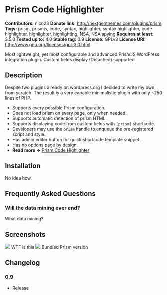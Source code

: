 # Prism Code Highlighter #
**Contributors:** nico23
**Donate link:** http://nextgenthemes.com/plugins/prism
**Tags:** prism, prismjs, code, syntax, highlighter, syntax highlighter, code highlighter, highlighter, highlighting, NSA, NSA spying
**Requires at least:** 3.5.0
**Tested up to:** 4.0
**Stable tag:** 0.9
**License:** GPLv3
**License URI:** http://www.gnu.org/licenses/gpl-3.0.html

Most lightweight, yet most configurable and advanced PrismJS WordPress integration plugin. Custom fields display (Detached) supported.

## Description ##

Despite two plugins already on wordpress.org I decided to write my own from scratch. The result is a very capable minimalistic plugin with only ~250 lines of PHP.

* Supports every possible Prism configuration.
* Does not load prism on every page, only when needed.
* Supports automatic detection of prism HTML.
* Supports displaying code from custom fields with `[prism]` shortcode.
* Developers may use the `prism` handle to enqueue the pre-registered script and style.
* Has admin editor button for quick shortcode template snippet.
* Has no options page by design.
* **Read more ->** [Prism Code Highlighter](http://nextgenthemes.com/plugins/prism)

## Installation ##

No idea how.

## Frequently Asked Questions ##

### Will the data mining ever end? ###

What data mining?

## Screenshots ##

![](screenshot-1.png)
WTF is this
![](screenshot-2.png)
Bundled Prism version

## Changelog ##

### 0.9 ###
* Release
